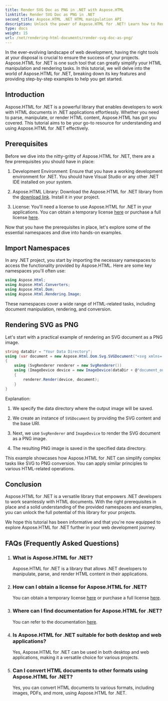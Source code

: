 ```yaml
---
title: Render SVG Doc as PNG in .NET with Aspose.HTML
linktitle: Render SVG Doc as PNG in .NET
second_title: Aspose.HTML .NET HTML manipulation API
description: Unlock the power of Aspose.HTML for .NET! Learn how to Render SVG Doc as PNG effortlessly. Dive into step-by-step examples and FAQs. Get started now!
type: docs
weight: 15
url: /net/rendering-html-documents/render-svg-doc-as-png/
---
```


In the ever-evolving landscape of web development, having the right tools at your disposal is crucial to ensure the success of your projects. Aspose.HTML for .NET is one such tool that can greatly simplify your HTML manipulation and rendering tasks. In this tutorial, we will delve into the world of Aspose.HTML for .NET, breaking down its key features and providing step-by-step examples to help you get started.

## Introduction

Aspose.HTML for .NET is a powerful library that enables developers to work with HTML documents in .NET applications effortlessly. Whether you need to parse, manipulate, or render HTML content, Aspose.HTML has got you covered. This tutorial aims to be your go-to resource for understanding and using Aspose.HTML for .NET effectively.

## Prerequisites

Before we dive into the nitty-gritty of Aspose.HTML for .NET, there are a few prerequisites you should have in place:

1. Development Environment: Ensure that you have a working development environment for .NET. You should have Visual Studio or any other .NET IDE installed on your system.

2. Aspose.HTML Library: Download the Aspose.HTML for .NET library from the [download link](https://releases.aspose.com/html/net/). Install it in your project.

3. License: You'll need a license to use Aspose.HTML for .NET in your applications. You can obtain a temporary license [here](https://purchase.aspose.com/temporary-license/) or purchase a full license [here](https://purchase.aspose.com/buy).

Now that you have the prerequisites in place, let's explore some of the essential namespaces and dive into hands-on examples.

## Import Namespaces

In any .NET project, you start by importing the necessary namespaces to access the functionality provided by Aspose.HTML. Here are some key namespaces you'll often use:

```csharp
using Aspose.Html;
using Aspose.Html.Converters;
using Aspose.Html.Dom;
using Aspose.Html.Rendering.Image;
```

These namespaces cover a wide range of HTML-related tasks, including document manipulation, rendering, and conversion.

## Rendering SVG as PNG

Let's start with a practical example of rendering an SVG document as a PNG image.

```csharp
string dataDir = "Your Data Directory";
using (var document = new Aspose.Html.Dom.Svg.SVGDocument("<svg xmlns='http://www.w3.org/2000/svg'><circle cx='50' cy='50' r='40'/></svg>", @"c:\work\"))
{
    using (SvgRenderer renderer = new SvgRenderer())
    using (ImageDevice device = new ImageDevice(dataDir + @"document_out.png"))
    {
        renderer.Render(device, document);
    }
}
```

Explanation:

1. We specify the data directory where the output image will be saved.

2. We create an instance of `SVGDocument` by providing the SVG content and the base URI.

3. Next, we use `SvgRenderer` and `ImageDevice` to render the SVG document as a PNG image.

4. The resulting PNG image is saved in the specified data directory.

This example showcases how Aspose.HTML for .NET can simplify complex tasks like SVG to PNG conversion. You can apply similar principles to various HTML-related operations.

## Conclusion

Aspose.HTML for .NET is a versatile library that empowers .NET developers to work seamlessly with HTML documents. With the right prerequisites in place and a solid understanding of the provided namespaces and examples, you can unlock the full potential of this library for your projects.

We hope this tutorial has been informative and that you're now equipped to explore Aspose.HTML for .NET further in your web development journey.

## FAQs (Frequently Asked Questions)

1. ### What is Aspose.HTML for .NET?
   Aspose.HTML for .NET is a library that allows .NET developers to manipulate, parse, and render HTML content in their applications.

2. ### How can I obtain a license for Aspose.HTML for .NET?
   You can obtain a temporary license [here](https://purchase.aspose.com/temporary-license/) or purchase a full license [here](https://purchase.aspose.com/buy).

3. ### Where can I find documentation for Aspose.HTML for .NET?
   You can refer to the documentation [here](https://reference.aspose.com/html/net/).

4. ### Is Aspose.HTML for .NET suitable for both desktop and web applications?
   Yes, Aspose.HTML for .NET can be used in both desktop and web applications, making it a versatile choice for various projects.

5. ### Can I convert HTML documents to other formats using Aspose.HTML for .NET?
   Yes, you can convert HTML documents to various formats, including images, PDFs, and more, using Aspose.HTML for .NET.


